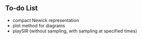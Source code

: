 ## To-do List

- compact Newick representation
- plot method for diagrams
- playSIR (without sampling, with sampling at specified times)

